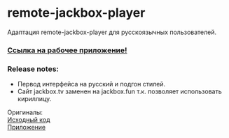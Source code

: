 # remote-jackbox-player

 Адаптация remote-jackbox-player для русскоязычных пользователей.

### [Ссылка на рабочее приложение!](https://johnnydey.github.io/remote-jackbox-player/)

### Release notes: 
* Первод интерфейса на русский и подгон стилей.
* Сайт jackbox.tv заменен на jackbox.fun т.к. позволяет использовать кириллицу. 

Оригиналы: \
[Исходный код](https://github.com/isaacyakl/remote-jackbox-player) \
[Приложение](https://remote-jackbox-player.isaacyakl.com)


